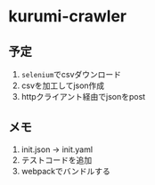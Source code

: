# kurumi-crawler

## 予定

1. `selenium`でcsvダウンロード
2. csvを加工してjson作成
3. httpクライアント経由でjsonをpost

## メモ

1. init.json -> init.yaml
2. テストコードを追加
3. webpackでバンドルする
